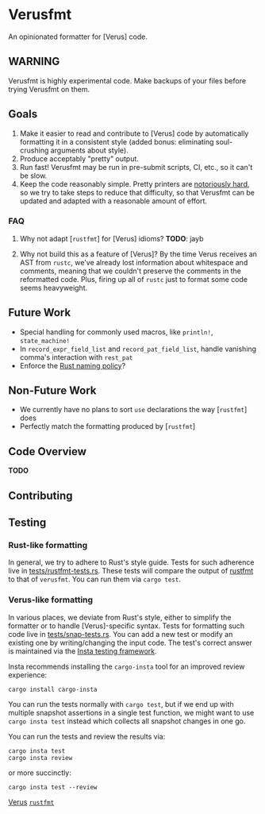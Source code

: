 # Verusfmt

An opinionated formatter for [Verus] code.

## WARNING

Verusfmt is highly experimental code. Make backups of your files before trying
Verusfmt on them.

## Goals

1. Make it easier to read and contribute to [Verus] code by automatically
   formatting it in a consistent style (added bonus: eliminating soul-crushing
   arguments about style).
2. Produce acceptably "pretty" output.
3. Run fast!  Verusfmt may be run in pre-submit scripts, CI, etc., so it can't
   be slow.
4. Keep the code reasonably simple. Pretty printers are [notoriously
   hard](https://journal.stuffwithstuff.com/2015/09/08/the-hardest-program-ive-ever-written/),
   so we try to take steps to reduce that difficulty, so that Verusfmt can be
   updated and adapted with a reasonable amount of effort. 

### FAQ

1. Why not adapt [`rustfmt`] for [Verus] idioms?
 **TODO**: jayb

1. Why not build this as a feature of [Verus]?
By the time Verus receives an AST from `rustc`, we've already lost information
about whitespace and comments, meaning that we couldn't preserve the comments
in the reformatted code.  Plus, firing up all of `rustc` just to format some
code seems heavyweight.

## Future Work
- Special handling for commonly used macros, like `println!`, `state_machine!`
- In `record_expr_field_list` and `record_pat_field_list`, handle vanishing comma's interaction with `rest_pat`
- Enforce the [Rust naming policy](https://doc.rust-lang.org/beta/style-guide/advice.html#names)? 

## Non-Future Work
- We currently have no plans to sort `use` declarations the way [`rustfmt`] does
- Perfectly match the formatting produced by [`rustfmt`]

## Code Overview

**TODO**

## Contributing

## Testing

### Rust-like formatting

In general, we try to adhere to Rust's style guide.  Tests for such adherence live in
[tests/rustfmt-tests.rs](tests/rustfmt-tests.rs).  These tests will compare the output
of [rustfmt](https://github.com/rust-lang/rustfmt) to that of `verusfmt`.  You can run
them via `cargo test`.

### Verus-like formatting

In various places, we deviate from Rust's style, either to simplify the formatter
or to handle [Verus]-specific syntax.  Tests for formatting such code live in
[tests/snap-tests.rs](tests/snap-tests.rs).  You can add a new test or modify an
existing one by writing/changing the input code.  The test's correct answer is
maintained via the [Insta testing framework](https://insta.rs).

Insta recommends installing the `cargo-insta` tool for an improved review experience:
```
cargo install cargo-insta
```

You can run the tests normally with `cargo test`, but if we end up with
multiple snapshot assertions in a single test function, we might want to use
`cargo insta test` instead which collects all snapshot changes in one go.

You can run the tests and review the results via:
```
cargo insta test
cargo insta review
```
or more succinctly:
```
cargo insta test --review
```


[Verus](https://github.com/verus-lang/verus)
[`rustfmt`](https://github.com/rust-lang/rustfmt)
